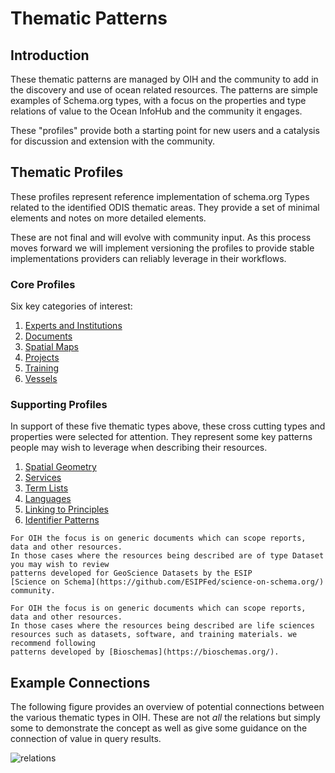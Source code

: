 # Thematic Patterns

## Introduction

These thematic patterns are managed by OIH and the community to add in the discovery and use 
of ocean related resources.  The patterns are simple examples of Schema.org types, with a focus
on the properties and type relations of value to the Ocean InfoHub and the community it engages. 

These "profiles" provide both a starting point for new users and a catalysis for discussion and 
extension with the community.

## Thematic Profiles

These profiles represent reference implementation of schema.org Types related to the 
identified ODIS thematic areas.  They provide a set of minimal elements and notes on more detailed elements.  

These are not final and will evolve with community input.  As this process moves forward we will implement
versioning the profiles to provide stable implementations providers can reliably leverage in their workflows.

### Core Profiles

Six key categories of interest:

1. [Experts and Institutions](./expinst/README.md)
2. [Documents](./docs/README.md)
3. [Spatial Maps](./docs/README.md)
4. [Projects](./projects/README.md)
5. [Training](./training/README.md)
6. [Vessels](./vessels/README.md)


### Supporting Profiles

In support of these five thematic types above, these cross cutting types and properties were 
selected for attention.  They represent some key patterns people may wish to leverage when 
describing their resources.  

1. [Spatial Geometry](./spatial/README.md)
2. [Services](./services/README.md)
3. [Term Lists](./terms/list.md)
4. [Languages](./languages/languages.md)
5. [Linking to Principles](./sdg/index.md)
6. [Identifier Patterns](./identifier/id.md)

```{seealso}
For OIH the focus is on generic documents which can scope reports, data and other resources.
In those cases where the resources being described are of type Dataset you may wish to review
patterns developed for GeoScience Datasets by the ESIP
[Science on Schema](https://github.com/ESIPFed/science-on-schema.org/) community.

```

```{seealso}
For OIH the focus is on generic documents which can scope reports, data and other resources.
In those cases where the resources being described are life sciences resources such as datasets, software, and training materials. we recommend following 
patterns developed by [Bioschemas](https://bioschemas.org/). 

```

## Example Connections

The following figure provides an overview of potential connections between the 
various thematic types in OIH.  These are not _all_ the relations but simply 
some to demonstrate the concept as well as give some guidance on the 
connection of value in query results.

![relations](./images/relations.svg)
